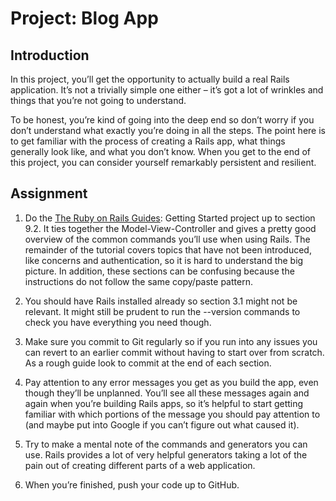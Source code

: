 # Project: Blog App

## Introduction
In this project, you’ll get the opportunity to actually build a real Rails application. It’s not a trivially simple one either – it’s got a lot of wrinkles and things that you’re not going to understand.

To be honest, you’re kind of going into the deep end so don’t worry if you don’t understand what exactly you’re doing in all the steps. The point here is to get familiar with the process of creating a Rails app, what things generally look like, and what you don’t know. When you get to the end of this project, you can consider yourself remarkably persistent and resilient.

## Assignment

1. Do the [The Ruby on Rails Guides](https://guides.rubyonrails.org/getting_started.html): Getting Started project up to section 9.2. It ties together the Model-View-Controller and gives a pretty good overview of the common commands you’ll use when using Rails. The remainder of the tutorial covers topics that have not been introduced, like concerns and authentication, so it is hard to understand the big picture. In addition, these sections can be confusing because the instructions do not follow the same copy/paste pattern.

2. You should have Rails installed already so section 3.1 might not be relevant. It might still be prudent to run the --version commands to check you have everything you need though.

3. Make sure you commit to Git regularly so if you run into any issues you can revert to an earlier commit without having to start over from scratch. As a rough guide look to commit at the end of each section.

4. Pay attention to any error messages you get as you build the app, even though they’ll be unplanned. You’ll see all these messages again and again when you’re building Rails apps, so it’s helpful to start getting familiar with which portions of the message you should pay attention to (and maybe put into Google if you can’t figure out what caused it).

5. Try to make a mental note of the commands and generators you can use. Rails provides a lot of very helpful generators taking a lot of the pain out of creating different parts of a web application.

6. When you’re finished, push your code up to GitHub.